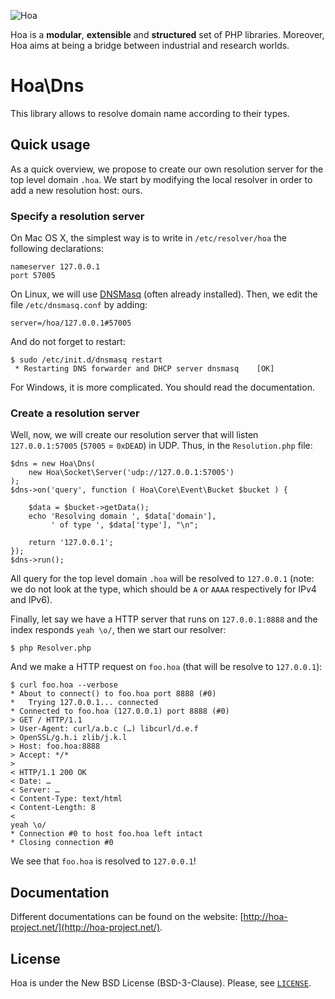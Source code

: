 ![Hoa](http://hoa-project.net/Media/Image/Hoa_small.png)

Hoa is a **modular**, **extensible** and **structured** set of PHP libraries.
Moreover, Hoa aims at being a bridge between industrial and research worlds.

# Hoa\Dns

This library allows to resolve domain name according to their types.

## Quick usage

As a quick overview, we propose to create our own resolution server for the top
level domain `.hoa`. We start by modifying the local resolver in order to add a
new resolution host: ours.

### Specify a resolution server

On Mac OS X, the simplest way is to write in `/etc/resolver/hoa` the following
declarations:

    nameserver 127.0.0.1
    port 57005
 
On Linux, we will use [DNSMasq](http://thekelleys.org.uk/dnsmasq/doc.html)
(often already installed). Then, we edit the file `/etc/dnsmasq.conf` by adding:
 
    server=/hoa/127.0.0.1#57005

And do not forget to restart:

    $ sudo /etc/init.d/dnsmasq restart
     * Restarting DNS forwarder and DHCP server dnsmasq    [OK]

For Windows, it is more complicated. You should read the documentation.

### Create a resolution server

Well, now, we will create our resolution server that will listen
`127.0.0.1:57005` (`57005` = `0xDEAD`) in UDP. Thus, in the `Resolution.php`
file:

    $dns = new Hoa\Dns(
        new Hoa\Socket\Server('udp://127.0.0.1:57005')
    );
    $dns->on('query', function ( Hoa\Core\Event\Bucket $bucket ) {

        $data = $bucket->getData();
        echo 'Resolving domain ', $data['domain'],
             ' of type ', $data['type'], "\n";

        return '127.0.0.1';
    });
    $dns->run();

All query for the top level domain `.hoa` will be resolved to `127.0.0.1` (note:
we do not look at the type, which should be `A` or `AAAA` respectively for IPv4
and IPv6).

Finally, let say we have a HTTP server that runs on `127.0.0.1:8888` and the
index responds `yeah \o/`, then we start our resolver:

    $ php Resolver.php

And we make a HTTP request on `foo.hoa` (that will be resolve to `127.0.0.1`):

    $ curl foo.hoa --verbose
    * About to connect() to foo.hoa port 8888 (#0)
    *   Trying 127.0.0.1... connected
    * Connected to foo.hoa (127.0.0.1) port 8888 (#0)
    > GET / HTTP/1.1
    > User-Agent: curl/a.b.c (…) libcurl/d.e.f
    > OpenSSL/g.h.i zlib/j.k.l
    > Host: foo.hoa:8888
    > Accept: */*
    >
    < HTTP/1.1 200 OK
    < Date: …
    < Server: …
    < Content-Type: text/html
    < Content-Length: 8
    <
    yeah \o/
    * Connection #0 to host foo.hoa left intact
    * Closing connection #0

We see that `foo.hoa` is resolved to `127.0.0.1`!

## Documentation

Different documentations can be found on the website:
[http://hoa-project.net/](http://hoa-project.net/).

## License

Hoa is under the New BSD License (BSD-3-Clause). Please, see
[`LICENSE`](http://hoa-project.net/LICENSE).